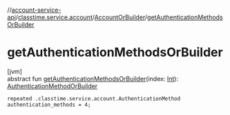//[account-service-api](../../../index.md)/[classtime.service.account](../index.md)/[AccountOrBuilder](index.md)/[getAuthenticationMethodsOrBuilder](get-authentication-methods-or-builder.md)

# getAuthenticationMethodsOrBuilder

[jvm]\
abstract fun [getAuthenticationMethodsOrBuilder](get-authentication-methods-or-builder.md)(index: [Int](https://kotlinlang.org/api/latest/jvm/stdlib/kotlin/-int/index.html)): [AuthenticationMethodOrBuilder](../-authentication-method-or-builder/index.md)

`repeated .classtime.service.account.AuthenticationMethod authentication_methods = 4;`
